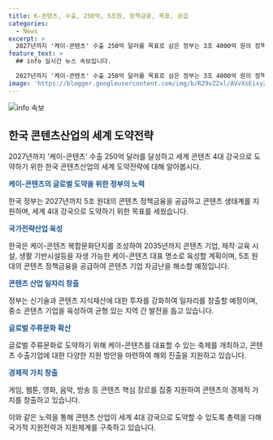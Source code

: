 ```yaml
---
title: K-콘텐츠, 수출, 250억, 5조원, 정책금융, 목표, 공급
categories:
  - News
excerpt: >
  2027년까지 '케이-콘텐츠' 수출 250억 달러를 목표로 삼은 정부는 3조 4000억 원의 정책 펀드와 5조 원대 콘텐츠 정책금융 등으로 기업, 대학, 연구소의 협업을 촉진하며, 해외진출과 글로벌 주류문화로의 도약을 위해 다양한 지원책 마련했다. 또한 복합단지 조성과 콘텐츠 장르 지원, 지식재산 투자 등으로 일자리 창출과 지역 간 불균형 완화, 글로벌 축제 개최와 해외 유입을 통한 경제적 가치 창출 등을 추진할 계획이다. 정부는 2035년까지 '케이-콘텐츠' 복합문화단지를 세계적인 명소로 육성할 예정이다.
feature_text: >
  ## info 실시간 뉴스 속보입니다.

  2027년까지 '케이-콘텐츠' 수출 250억 달러를 목표로 삼은 정부는 3조 4000억 원의 정책 펀드와 5조 원대 콘텐츠 정책금융 등으로 기업, 대학, 연구소의 협업을 촉진하며, 해외진출과 글로벌 주류문화로의 도약을 위해 다양한 지원책 마련했다. 또한 복합단지 조성과 콘텐츠 장르 지원, 지식재산 투자 등으로 일자리 창출과 지역 간 불균형 완화, 글로벌 축제 개최와 해외 유입을 통한 경제적 가치 창출 등을 추진할 계획이다. 정부는 2035년까지 '케이-콘텐츠' 복합문화단지를 세계적인 명소로 육성할 예정이다.
image: 'https://blogger.googleusercontent.com/img/b/R29vZ2xl/AVvXsEixyZcFfHzMRdzZMjFBmAUKJYCLCGyLL1o632UiGVXcaFdKo_bkvkuCioo0uUKlGfBVcT3P84aROyZIXSBEx3Aw5nCQ3pTgDom1WDC4m8eifvWiAmWEEVb4x6G_l8C0QH225ldMjyaFvpxGEBGNO37VmDTDMHGhJPq73UglMfDca1-0aw/s1600/blogspot.png'
---
```


<p><img src="https://blogger.googleusercontent.com/img/b/R29vZ2xl/AVvXsEixyZcFfHzMRdzZMjFBmAUKJYCLCGyLL1o632UiGVXcaFdKo_bkvkuCioo0uUKlGfBVcT3P84aROyZIXSBEx3Aw5nCQ3pTgDom1WDC4m8eifvWiAmWEEVb4x6G_l8C0QH225ldMjyaFvpxGEBGNO37VmDTDMHGhJPq73UglMfDca1-0aw/s1600/blogspot.png" alt="info 속보" /></p>

<h2 data-ke-size="size26">한국 콘텐츠산업의 세계 도약전략</h2>

<p>2027년까지 '케이-콘텐츠' 수출 250억 달러를 달성하고 세계 콘텐츠 4대 강국으로 도약하기 위한 한국 콘텐츠산업의 세계 도약전략에 대해 알아봅시다. </p>

<p data-ke-size="size16"><b><span style="color: #1a5490;">케이-콘텐츠의 글로벌 도약을 위한 정부의 노력</span></b></p>

<p>한국 정부는 2027년까지 5조 원대의 콘텐츠 정책금융을 공급하고 콘텐츠 생태계를 지원하며, 세계 4대 강국으로 도약하기 위한 목표를 세웠습니다.</p>

<p data-ke-size="size16"><b><span style="color: #1a5490;">국가전략산업 육성</span></b></p>

<p>한국은 케이-콘텐츠 복합문화단지를 조성하여 2035년까지 콘텐츠 기업, 제작·교육 시설, 생활 기반시설등을 자생 가능한 케이-콘텐츠 대표 명소로 육성할 계획이며, 5조 원대의 콘텐츠 정책금융을 공급하여 콘텐츠 기업 자금난을 해소할 예정입니다.</p>

<p data-ke-size="size16"><b><span style="color: #1a5490;">콘텐츠 산업 일자리 창출</span></b></p>

<p>정부는 신기술과 콘텐츠 지식재산에 대한 투자를 강화하여 일자리를 창출할 예정이며, 중소 콘텐츠 기업을 육성하여 균형 있는 지역 간 발전을 돕고 있습니다.</p>

<p data-ke-size="size16"><b><span style="color: #1a5490;">글로벌 주류문화 확산</span></b></p>

<p>글로벌 주류문화로 도약하기 위해 케이-콘텐츠를 대표할 수 있는 축제를 개최하고, 콘텐츠 수출기업에 대한 다양한 지원 방안을 마련하여 해외 진출을 지원하고 있습니다.</p>

<p data-ke-size="size16"><b><span style="color: #1a5490;">경제적 가치 창출</span></b></p>

<p>게임, 웹툰, 영화, 음악, 방송 등 콘텐츠 핵심 장르를 집중 지원하여 콘텐츠의 경제적 가치를 창출하고 있습니다.</p>

<p>이와 같은 노력을 통해 콘텐츠 산업이 세계 4대 강국으로 도약할 수 있도록 총력을 다해 국가적 지원전략과 지원체계를 구축하고 있습니다.</p>

